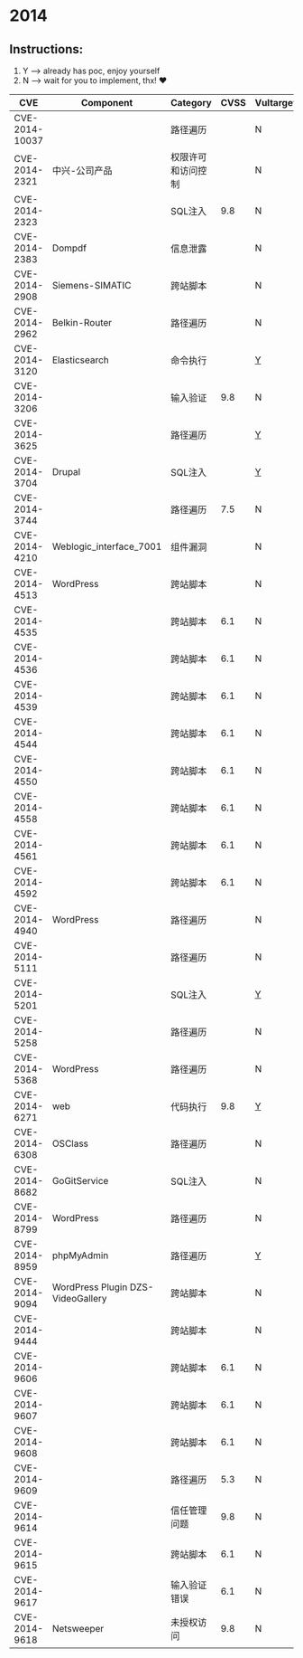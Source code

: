 # 2014

## Instructions:

1. Y --> already has poc, enjoy yourself
2. N --> wait for you to implement, thx! :heart:

| CVE | Component | Category | CVSS | Vultarget | Nuclei | Xray | pocsuite2 | pocsuite3 | goby | oneliner | others |
|-----|-----------|----------|------|-----------|--------|------|-----------|-----------|------|----------|-------|
| CVE-2014-10037 |  | 路径遍历 |  | N | [Y](CVE-2014-10037/poc/nuclei/) | N | N | N | N | N | [Y](CVE-2014-10037/poc/others/) |
| CVE-2014-2321 | 中兴-公司产品 | 权限许可和访问控制 |  | N | [Y](CVE-2014-2321/poc/nuclei/) | N | N | N | N | N | N |
| CVE-2014-2323 |  | SQL注入 | 9.8 | N | [Y](CVE-2014-2323/poc/nuclei/) | N | N | N | N | N | [Y](CVE-2014-2323/poc/others/) |
| CVE-2014-2383 | Dompdf | 信息泄露 |  | N | [Y](CVE-2014-2383/poc/nuclei/) | N | N | N | N | N | [Y](CVE-2014-2383/poc/others/) |
| CVE-2014-2908 | Siemens-SIMATIC | 跨站脚本 |  | N | [Y](CVE-2014-2908/poc/nuclei/) | N | N | N | N | N | [Y](CVE-2014-2908/poc/others/) |
| CVE-2014-2962 | Belkin-Router | 路径遍历 |  | N | [Y](CVE-2014-2962/poc/nuclei/) | N | N | N | N | N | [Y](CVE-2014-2962/poc/others/) |
| CVE-2014-3120 | Elasticsearch | 命令执行 |  | [Y](CVE-2014-3120/vultarget/) | [Y](CVE-2014-3120/poc/nuclei/) | [Y](CVE-2014-3120/poc/xray/) | N | N | [Y](CVE-2014-3120/poc/goby/) | N | [Y](CVE-2014-3120/poc/others/) |
| CVE-2014-3206 |  | 输入验证 | 9.8 | N | [Y](CVE-2014-3206/poc/nuclei/) | N | N | N | N | N | N |
| CVE-2014-3625 |  | 路径遍历 |  | [Y](CVE-2014-3625/vultarget/) | N | N | N | N | N | N | N |
| CVE-2014-3704 | Drupal | SQL注入 |  | [Y](CVE-2014-3704/vultarget/) | [Y](CVE-2014-3704/poc/nuclei/) | [Y](CVE-2014-3704/poc/xray/) | N | N | N | N | [Y](CVE-2014-3704/poc/others/) |
| CVE-2014-3744 |  | 路径遍历 | 7.5 | N | [Y](CVE-2014-3744/poc/nuclei/) | N | N | N | N | N | N |
| CVE-2014-4210 | Weblogic_interface_7001 | 组件漏洞 |  | N | [Y](CVE-2014-4210/poc/nuclei/) | N | N | N | [Y](CVE-2014-4210/poc/goby/) | N | [Y](CVE-2014-4210/poc/others/) |
| CVE-2014-4513 | WordPress | 跨站脚本 |  | N | [Y](CVE-2014-4513/poc/nuclei/) | N | N | N | N | N | N |
| CVE-2014-4535 |  | 跨站脚本 | 6.1 | N | [Y](CVE-2014-4535/poc/nuclei/) | N | N | N | N | N | N |
| CVE-2014-4536 |  | 跨站脚本 | 6.1 | N | [Y](CVE-2014-4536/poc/nuclei/) | N | N | N | N | N | N |
| CVE-2014-4539 |  | 跨站脚本 | 6.1 | N | [Y](CVE-2014-4539/poc/nuclei/) | N | N | N | N | N | N |
| CVE-2014-4544 |  | 跨站脚本 | 6.1 | N | [Y](CVE-2014-4544/poc/nuclei/) | N | N | N | N | N | N |
| CVE-2014-4550 |  | 跨站脚本 | 6.1 | N | [Y](CVE-2014-4550/poc/nuclei/) | N | N | N | N | N | N |
| CVE-2014-4558 |  | 跨站脚本 | 6.1 | N | [Y](CVE-2014-4558/poc/nuclei/) | N | N | N | N | N | N |
| CVE-2014-4561 |  | 跨站脚本 | 6.1 | N | [Y](CVE-2014-4561/poc/nuclei/) | N | N | N | N | N | N |
| CVE-2014-4592 |  | 跨站脚本 | 6.1 | N | [Y](CVE-2014-4592/poc/nuclei/) | N | N | N | N | N | N |
| CVE-2014-4940 | WordPress | 路径遍历 |  | N | [Y](CVE-2014-4940/poc/nuclei/) | N | N | N | N | N | [Y](CVE-2014-4940/poc/others/) |
| CVE-2014-5111 |  | 路径遍历 |  | N | [Y](CVE-2014-5111/poc/nuclei/) | N | N | N | N | N | [Y](CVE-2014-5111/poc/others/) |
| CVE-2014-5201 |  | SQL注入 |  | [Y](CVE-2014-5201/vultarget/) | N | N | N | N | N | N | N |
| CVE-2014-5258 |  | 路径遍历 |  | N | [Y](CVE-2014-5258/poc/nuclei/) | N | N | N | N | N | [Y](CVE-2014-5258/poc/others/) |
| CVE-2014-5368 | WordPress | 路径遍历 |  | N | [Y](CVE-2014-5368/poc/nuclei/) | N | N | N | N | N | [Y](CVE-2014-5368/poc/others/) |
| CVE-2014-6271 | web | 代码执行 | 9.8 | [Y](CVE-2014-6271/vultarget/) | [Y](CVE-2014-6271/poc/nuclei/) | [Y](CVE-2014-6271/poc/xray/) | [Y](CVE-2014-6271/poc/pocsuite2/) | N | N | N | [Y](CVE-2014-6271/poc/others/) |
| CVE-2014-6308 | OSClass | 路径遍历 |  | N | [Y](CVE-2014-6308/poc/nuclei/) | N | N | N | N | N | [Y](CVE-2014-6308/poc/others/) |
| CVE-2014-8682 | GoGitService | SQL注入 |  | N | [Y](CVE-2014-8682/poc/nuclei/) | N | N | N | N | N | [Y](CVE-2014-8682/poc/others/) |
| CVE-2014-8799 | WordPress | 路径遍历 |  | N | [Y](CVE-2014-8799/poc/nuclei/) | N | N | N | N | N | [Y](CVE-2014-8799/poc/others/) |
| CVE-2014-8959 | phpMyAdmin | 路径遍历 |  | [Y](CVE-2014-8959/vultarget/) | N | N | N | N | N | N | N |
| CVE-2014-9094 | WordPress Plugin DZS-VideoGallery | 跨站脚本 |  | N | [Y](CVE-2014-9094/poc/nuclei/) | N | N | N | N | N | [Y](CVE-2014-9094/poc/others/) |
| CVE-2014-9444 |  | 跨站脚本 |  | N | [Y](CVE-2014-9444/poc/nuclei/) | N | N | N | N | N | N |
| CVE-2014-9606 |  | 跨站脚本 | 6.1 | N | [Y](CVE-2014-9606/poc/nuclei/) | N | N | N | N | N | N |
| CVE-2014-9607 |  | 跨站脚本 | 6.1 | N | [Y](CVE-2014-9607/poc/nuclei/) | N | N | N | N | N | N |
| CVE-2014-9608 |  | 跨站脚本 | 6.1 | N | [Y](CVE-2014-9608/poc/nuclei/) | N | N | N | N | N | N |
| CVE-2014-9609 |  | 路径遍历 | 5.3 | N | [Y](CVE-2014-9609/poc/nuclei/) | N | N | N | N | N | N |
| CVE-2014-9614 |  | 信任管理问题 | 9.8 | N | [Y](CVE-2014-9614/poc/nuclei/) | N | N | N | N | N | N |
| CVE-2014-9615 |  | 跨站脚本 | 6.1 | N | [Y](CVE-2014-9615/poc/nuclei/) | N | N | N | N | N | N |
| CVE-2014-9617 |  | 输入验证错误 | 6.1 | N | [Y](CVE-2014-9617/poc/nuclei/) | N | N | N | N | N | N |
| CVE-2014-9618 | Netsweeper | 未授权访问 | 9.8 | N | [Y](CVE-2014-9618/poc/nuclei/) | N | N | N | N | N | [Y](CVE-2014-9618/poc/others/) |
